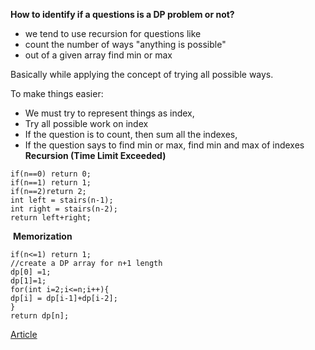 **How to identify if a questions is a DP problem or not?**
* we tend to use recursion for questions like
* count the number of ways "anything is possible"
* out of a given array find min or max
​

Basically while applying the concept of trying all possible ways.
​

To make things easier:
* We must try to represent things as index,
* Try all possible work on index
* If the question is to count, then sum all the indexes,
* If the question says to find min or max, find min and max of indexes
​
**Recursion (Time Limit Exceeded)**
```
if(n==0) return 0;
if(n==1) return 1;
if(n==2)return 2;
int left = stairs(n-1);
int right = stairs(n-2);
return left+right;
```
​
**Memorization**
```
if(n<=1) return 1;
//create a DP array for n+1 length
dp[0] =1;
dp[1]=1;
for(int i=2;i<=n;i++){
dp[i] = dp[i-1]+dp[i-2];
}
return dp[n];
```
[Article](https://takeuforward.org/data-structure/dynamic-programming-climbing-stairs/)
